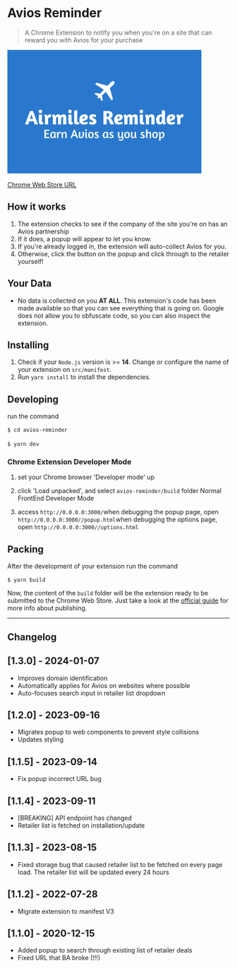 # Avios Reminder

> A Chrome Extension to notify you when you're on a site that can reward you with Avios for your purchase

![Example Screenshot](/public/img/promo.jpg)

[Chrome Web Store URL](https://chrome.google.com/webstore/detail/lkcogehgaekpbdgbhalkdijfdbgliecl)

## How it works

1. The extension checks to see if the company of the site you're on has an Avios partnership
1. If it does, a popup will appear to let you know.
1. If you're already logged in, the extension will auto-collect Avios for you.
1. Otherwise, click the button on the popup and click through to the retailer yourself!

## Your Data

-   No data is collected on you **AT ALL**. This extension's code has been made available so that you can see everything that is going on. Google does not allow you to obfuscate code, so you can also inspect the extension.

## Installing

1. Check if your `Node.js` version is >= **14**.
   Change or configure the name of your extension on `src/manifest`.
2. Run `yarn install` to install the dependencies.

## Developing

run the command

```shell
$ cd avios-reminder

$ yarn dev
```

### Chrome Extension Developer Mode

1. set your Chrome browser 'Developer mode' up
2. click 'Load unpacked', and select `avios-reminder/build` folder
   Normal FrontEnd Developer Mode

3. access `http://0.0.0.0:3000/`when debugging the popup page, open `http://0.0.0.0:3000//popup.html`when debugging the options page, open `http://0.0.0.0:3000//options.html`

## Packing

After the development of your extension run the command

```shell
$ yarn build
```

Now, the content of the `build` folder will be the extension ready to be submitted to the Chrome Web Store. Just take a look at the [official guide](https://developer.chrome.com/webstore/publish) for more info about publishing.

---

## Changelog

## [1.3.0] - 2024-01-07

-   Improves domain identification
-   Automatically applies for Avios on websites where possible
-   Auto-focuses search input in retailer list dropdown

## [1.2.0] - 2023-09-16

-   Migrates popup to web components to prevent style collisions
-   Updates styling

## [1.1.5] - 2023-09-14

-   Fix popup incorrect URL bug

## [1.1.4] - 2023-09-11

-   [BREAKING] API endpoint has changed
-   Retailer list is fetched on installation/update

## [1.1.3] - 2023-08-15

-   Fixed storage bug that caused retailer list to be fetched on every page load. The retailer list will be updated every 24 hours

## [1.1.2] - 2022-07-28

-   Migrate extension to manifest V3

## [1.1.0] - 2020-12-15

-   Added popup to search through existing list of retailer deals
-   Fixed URL that BA broke (!!!)
